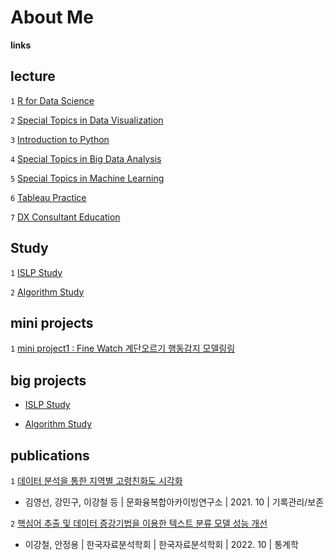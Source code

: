 
# About Me

**links**

## lecture

`1` [R for Data Science](https://gangcheol.github.io/mysite/posts/Lecture/RFD/%ED%86%B5%EA%B3%84%EB%B6%84%EC%84%9D/2021-06-01-01.%20sampling.html)

`2` [Special Topics in Data Visualization](https://gangcheol.github.io/mysite/posts/Lecture/STDV/2023-02-24-boxplot,%20histogram.html)

`3` [Introduction to Python](https://gangcheol.github.io/mysite/posts/Lecture/IP/2023-08-01-01wk.html)

`4` [Special Topics in Big Data Analysis](https://gangcheol.github.io/mysite/posts/Lecture/STBD/2022-03-08-(1%EC%A3%BC%EC%B0%A8).html)

`5` [Special Topics in Machine Learning](https://gangcheol.github.io/mysite/posts/Lecture/STML/2022-01-27-Intro.html)

`6` [Tableau Practice](https://gangcheol.github.io/TI2023/)

`7` [DX Consultant Education](https://gangcheol.github.io/mysite2/)

## Study

`1` [ISLP Study](https://gangcheol.github.io/ISLP2023/)

`2` [Algorithm Study](https://gangcheol.github.io/IA2023/)


## mini projects

`1` [mini project1 :  Fine Watch 계단오르기 행동감지 모델링링](https://gangcheol.github.io/projects/posts/mini%20projects/Fine%20Watch/2023-09-20-00%20.%20EDA%20,%20modeling.html)

## big projects

* [ISLP Study](https://gangcheol.github.io/ISLP2023/)

* [Algorithm Study](https://gangcheol.github.io/IA2023/)

## publications

`1` [데이터 분석을 통한 지역별 고령친화도 시각화](https://www.kci.go.kr/kciportal/ci/sereArticleSearch/ciSereArtiView.kci?sereArticleSearchBean.artiId=ART002773972)

* 김영선, 강민구, 이강철 등  | 문화융복합아카이빙연구소 | 2021. 10 | 기록관리/보존 

`2` [핵심어 추출 및 데이터 증강기법을 이용한 텍스트 분류 모델 성능 개선](https://www.kci.go.kr/kciportal/ci/sereArticleSearch/ciSereArtiView.kci?sereArticleSearchBean.artiId=ART002890029)

* 이강철, 안정용 | 한국자료분석학회 | 한국자료분석학회 | 2022. 10 | 통계학


